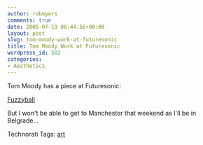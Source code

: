 ```yaml
---
author: robmyers
comments: true
date: 2005-07-19 06:44:56+00:00
layout: post
slug: tom-moody-work-at-futuresonic
title: Tom Moody Work at Futuresonic
wordpress_id: 582
categories:
- Aesthetics
---
```


  
Tom Moody has a piece at Futuresonic:  


  
[Fuzzyball](http://www.digitalmediatree.com/tommoody/?32587)  


  
But I won't be able to get to Manchester that weekend as I'll be in Belgrade...  


  


Technorati Tags: [art](http://technorati.com/tag/art)

  



